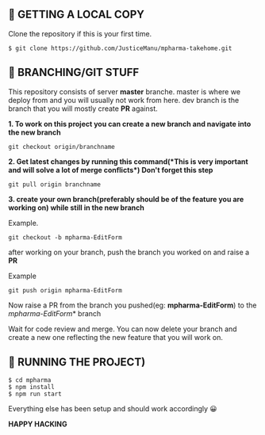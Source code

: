 ## 🚀 GETTING A LOCAL COPY

Clone the repository if this is your first time.

```
$ git clone https://github.com/JusticeManu/mpharma-takehome.git
```

## 🚀 BRANCHING/GIT STUFF

This repository consists of server **master** branche.
master is where we deploy from and you will usually not work from here.
dev branch is the branch that you will mostly create **PR** against.

**1. To work on this project you can create a new branch and navigate into the new branch**

```
git checkout origin/branchname
```

**2. Get latest changes by running this command(\***This is very important and will solve a lot of merge conflicts**\*)
Don't forget this step**

```
git pull origin branchname
```

**3. create your own branch(preferably should be of the feature you are working on) while still
in the new branch**

Example.

```
git checkout -b mpharma-EditForm
```

after working on your branch, push the branch you worked on and raise a **PR**

Example

```
git push origin mpharma-EditForm
```

Now raise a PR from the branch you pushed(eg: **mpharma-EditForm**) to the *mpharma-EditForm** branch

Wait for code review and merge. You can now delete your branch and create a new one
reflecting the new feature that you will work on.



## 🚀 RUNNING THE PROJECT)

```
$ cd mpharma
$ npm install
$ npm run start
```

Everything else has been setup and should work accordingly 😀

**HAPPY HACKING**
